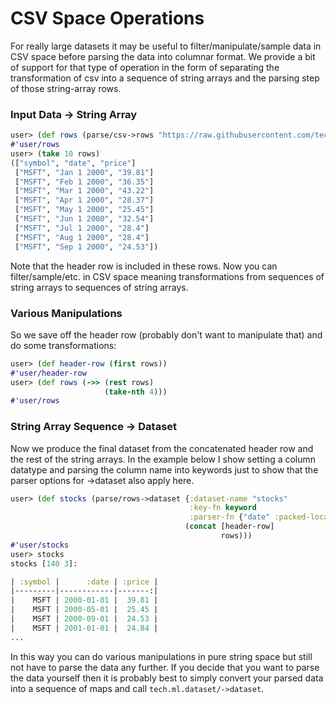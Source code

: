 # CSV Space Operations

For really large datasets it may be useful to filter/manipulate/sample data in CSV
space before parsing the data into columnar format.  We provide a bit of support for
that type of operation in the form of separating the transformation of csv into a sequence
of string arrays and the parsing step of those string-array rows.


### Input Data -> String Array

```clojure
user> (def rows (parse/csv->rows "https://raw.githubusercontent.com/techascent/tech.ml.dataset/master/test/data/stocks.csv"))
#'user/rows
user> (take 10 rows)
(["symbol", "date", "price"]
 ["MSFT", "Jan 1 2000", "39.81"]
 ["MSFT", "Feb 1 2000", "36.35"]
 ["MSFT", "Mar 1 2000", "43.22"]
 ["MSFT", "Apr 1 2000", "28.37"]
 ["MSFT", "May 1 2000", "25.45"]
 ["MSFT", "Jun 1 2000", "32.54"]
 ["MSFT", "Jul 1 2000", "28.4"]
 ["MSFT", "Aug 1 2000", "28.4"]
 ["MSFT", "Sep 1 2000", "24.53"])
```

Note that the header row is included in these rows.  Now you can filter/sample/etc. in
CSV space meaning transformations from sequences of string arrays to sequences of
string arrays.


### Various Manipulations


So we save off the header row (probably don't want to manipulate that) and do some
transformations:

```clojure
user> (def header-row (first rows))
#'user/header-row
user> (def rows (->> (rest rows)
                     (take-nth 4)))
#'user/rows
```

### String Array Sequence -> Dataset


Now we produce the final dataset from the concatenated header row
and the rest of the string arrays.  In the example below I show setting a column
datatype and parsing the column name into keywords just to show that the parser options
for ->dataset also apply here.

```clojure
user> (def stocks (parse/rows->dataset {:dataset-name "stocks"
                                        :key-fn keyword
                                        :parser-fn {"date" :packed-local-date}}
                                       (concat [header-row]
                                               rows)))
#'user/stocks
user> stocks
stocks [140 3]:

| :symbol |      :date | :price |
|---------|------------|-------:|
|    MSFT | 2000-01-01 |  39.81 |
|    MSFT | 2000-05-01 |  25.45 |
|    MSFT | 2000-09-01 |  24.53 |
|    MSFT | 2001-01-01 |  24.84 |
...
```

In this way you can do various manipulations in pure string space but still not have
to parse the data any further.  If you decide that you want to parse the data yourself
then it is probably best to simply convert your parsed data into a sequence of maps and
call `tech.ml.dataset/->dataset`.
